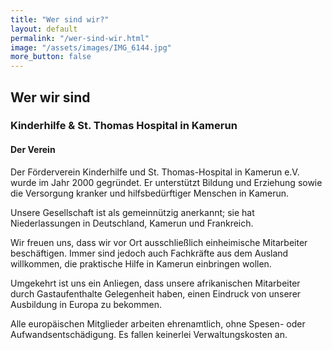 ```yaml
---
title: "Wer sind wir?"
layout: default
permalink: "/wer-sind-wir.html"
image: "/assets/images/IMG_6144.jpg"
more_button: false
---
```


## Wer wir sind

### Kinderhilfe & St. Thomas Hospital in Kamerun

#### Der Verein

Der Förderverein Kinderhilfe und St. Thomas-Hospital in Kamerun e.V. wurde im Jahr 2000 gegründet. Er unterstützt Bildung und Erziehung sowie die Versorgung kranker und hilfsbedürftiger Menschen in Kamerun.

Unsere Gesellschaft ist als gemeinnützig anerkannt; sie hat Niederlassungen in Deutschland, Kamerun und Frankreich.

Wir freuen uns, dass wir vor Ort ausschließlich einheimische Mitarbeiter beschäftigen. Immer sind jedoch auch Fachkräfte aus dem Ausland willkommen, die praktische Hilfe in Kamerun einbringen wollen.

Umgekehrt ist uns ein Anliegen, dass unsere afrikanischen Mitarbeiter durch Gastaufenthalte Gelegenheit haben, einen Eindruck von unserer Ausbildung in Europa zu bekommen.

Alle europäischen Mitglieder arbeiten ehrenamtlich, ohne Spesen- oder Aufwandsentschädigung. Es fallen keinerlei Verwaltungskosten an.
    